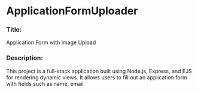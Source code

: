 # ApplicationFormUploader
### Title: 
Application Form with Image Upload  
### Description: 
This project is a full-stack application built using Node.js, Express, and EJS for rendering dynamic views. It allows users to fill out an application form with fields such as name, email
